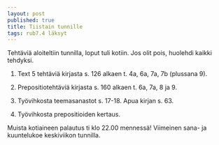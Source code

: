 ```yaml
---
layout: post
published: true
title: Tiistain tunnille
tags: rub7.4 läksyt
---
```

Tehtäviä aloiteltiin tunnilla, loput tuli kotiin. Jos olit pois, huolehdi kaikki tehdyksi.

1. Text 5 tehtäviä kirjasta s. 126 alkaen t. 4a, 6a, 7a, 7b (plussana 9).

2. Prepositiotehtäviä kirjasta s. 160 alkaen t. 6a, 7a, 8 ja 9.

3. Työvihkosta teemasanastot s. 17-18. Apua kirjan s. 63.

4. Työvihkosta prepositioiden kertaus.

Muista kotiaineen palautus ti klo 22.00 mennessä! Viimeinen sana- ja kuuntelukoe keskiviikon tunnilla.
